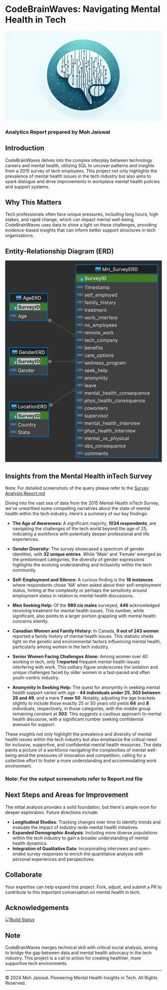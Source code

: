 # CodeBrainWaves: Navigating Mental Health in Tech

![Header Image](CodeBrainWavesHeader.webp)
### Analytics Report prepared by Moh Jaiswal

## Introduction

CodeBrainWaves delves into the complex interplay between technology careers and mental health, utilizing SQL to uncover patterns and insights from a 2015 survey of tech employees. This project not only highlights the prevalence of mental health issues in the tech industry but also aims to spark dialogue and drive improvements in workplace mental health policies and support systems.

## Why This Matters

Tech professionals often face unique pressures, including long hours, high stakes, and rapid change, which can impact mental well-being. CodeBrainWaves uses data to shine a light on these challenges, providing evidence-based insights that can inform better support structures in tech organizations.

## Entity-Relationship Diagram (ERD)

![ERD Image](https://github.com/mohjaiswal/CodeBrainWaves/blob/3c0089c5705db459bd9baff6e65b0ddbee61f24d/Output%20Images/ERD.png)

## Insights from the Mental Health inTech Survey

Note: For detailed screenshots of the query please refer to the [Survey Analysis Report.md](https://github.com/mohjaiswal/CodeBrainWaves/blob/main/Survey%20Analysis%20Report.md)

Diving into the vast sea of data from the 2015 Mental Health inTech Survey, we've unearthed some compelling narratives about the state of mental health within the tech industry. Here's a summary of our key findings:

- **The Age of Awareness:** A significant majority, **1034 respondents**, are navigating the challenges of the tech world beyond the age of 25, indicating a workforce with potentially deeper professional and life experiences.

- **Gender Diversity:** The survey showcased a spectrum of gender identities, with **32 unique entries**. While 'Male' and 'Female' emerged as the predominant categories, the diversity of gender expressions highlights the evolving understanding and inclusivity within the tech community.

- **Self-Employment and Silence:** A curious finding is the **18 instances** where respondents chose 'NA' when asked about their self-employment status, hinting at the complexity or perhaps the sensitivity around employment status in relation to mental health discussions.

- **Men Seeking Help:** Of the **989 cis males** surveyed, **446** acknowledged receiving treatment for mental health issues. This number, while significant, also points to a larger portion grappling with mental health concerns silently.

- **Canadian Women and Family History:** In Canada, **9 out of 243 women** reported a family history of mental health issues. This statistic sheds light on the genetic and environmental factors influencing mental health, particularly among women in the tech industry.

- **Senior Women Facing Challenges Alone:** Among women over 40 working in tech, only **1 reported** frequent mental health issues interfering with work. This solitary figure underscores the isolation and unique challenges faced by older women in a fast-paced and often youth-centric industry.

- **Anonymity in Seeking Help:** The quest for anonymity in seeking mental health support varied with age - **44 individuals under 25**, **303 between 26 and 49**, and a mere **7 over 50**. Notably, adjusting the age brackets slightly to include those exactly 25 or 50 years old yields **64** and **8** individuals, respectively, in those categories, with the middle group remaining constant at **303**. This suggests a cautious approach to mental health discourse, with a significant number seeking confidential avenues for support.

These insights not only highlight the prevalence and diversity of mental health issues within the tech industry but also emphasize the critical need for inclusive, supportive, and confidential mental health resources. The data paints a picture of a workforce navigating the complexities of mental well-being amid the pressures of innovation and competition, calling for a collective effort to foster a more understanding and accommodating work environment.

### **Note: For the output screenshots refer to Report.md file**

## Next Steps and Areas for Improvement

The initial analysis provides a solid foundation, but there's ample room for deeper exploration. Future directions include:

- **Longitudinal Studies**: Tracking changes over time to identify trends and evaluate the impact of industry-wide mental health initiatives.
- **Expanded Demographic Analysis**: Including more diverse populations within the tech industry to gain a broader understanding of mental health dynamics.
- **Integration of Qualitative Data**: Incorporating interviews and open-ended survey responses to enrich the quantitative analysis with personal experiences and perspectives.

## Collaborate

Your expertise can help expand this project. Fork, adjust, and submit a PR to contribute to this important conversation on mental health in tech.

## Acknowledgements

[![Build Status](https://img.shields.io/badge/Build-Passing-brightgreen)](https://github.com/mohjaiswal/CodeBrainWaves)

## Note

CodeBrainWaves merges technical skill with critical social analysis, aiming to bridge the gap between data and mental health advocacy in the tech industry. This project is a call to action for creating healthier, more supportive tech environments.

---

© 2024 Moh Jaiswal. Pioneering Mental Health Insights in Tech. All Rights Reserved.
